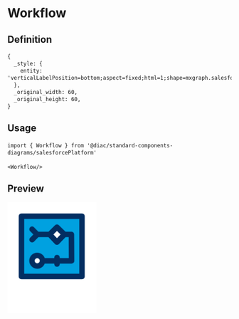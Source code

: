 # Workflow

## Definition

```
{
  _style: { 
    entity: 'verticalLabelPosition=bottom;aspect=fixed;html=1;shape=mxgraph.salesforce.workflow;',
  },
  _original_width: 60,
  _original_height: 60,
}
```

## Usage

```
import { Workflow } from '@diac/standard-components-diagrams/salesforcePlatform'

<Workflow/>
```

## Preview

<img src="./workflow.png" width="200"/>
